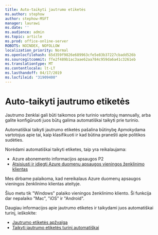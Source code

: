 ```yaml
---
title: Auto-taikyti jautrumo etiketės
ms.author: stephow
author: stephow-MSFT
manager: laurawi
ms.date: ''
ms.audience: admin
ms.topic: article
ms.prod: office-online-server
ROBOTS: NOINDEX, NOFOLLOW
localization_priority: Normal
ms.openlocfilehash: 65d359f9826e689963cfe5e83b37227cbadd526b
ms.sourcegitcommit: ffe2f489b1ac3aae62aa784c959da6a41c3261eb
ms.translationtype: MT
ms.contentlocale: lt-LT
ms.lasthandoff: 04/17/2019
ms.locfileid: "31909400"
---
```

# <a name="auto-apply-sensitivity-labels"></a>Auto-taikyti jautrumo etiketės

Jautrumo ženklai gali būti taikomos prie turinio vartotojų mannually, arba galite konfigūruoti juos būtų galima automatiškai taikyti prie turinio.

Automatiškai taikyti jautrumo etiketės pašalina būtinybę Apmokydama vartotojus apie tai, kaip klasifikuoti ir kad būtina pranešti apie politikos sudėties.

Norėdami automatiškai taikyti etiketes, taip yra reikalaujama:

- Azure abonemento informacijos apsaugos P2
- [Atsisiųsti ir įdiegti Azure duomenų apsaugos vieningos ženklinimo klientas](https://docs.microsoft.com/en-us/azure/information-protection/rms-client/install-unifiedlabelingclient-app)

Mes dirbame palaikoma, kad nereikalaus Azure duomenų apsaugos vieningos ženklinimo klientas ateityje.

Šiuo metu tik "Windows" palaiko vieningos ženklinimo kliento.  Ši funkcija dar nepalaiko "Mac", "iOS" ir "Android".

Daugiau informacijos apie jautrumo etiketes ir taikydami juos automatiškai turinį, ieškokite:

- [Jautrumo etiketės apžvalga](https://docs.microsoft.com/en-us/office365/securitycompliance/sensitivity-labels)
- [Taikyti jautrumo etiketės turinį automatiškai](https://docs.microsoft.com/en-us/office365/securitycompliance/apply_sensitivity_label_automatically)